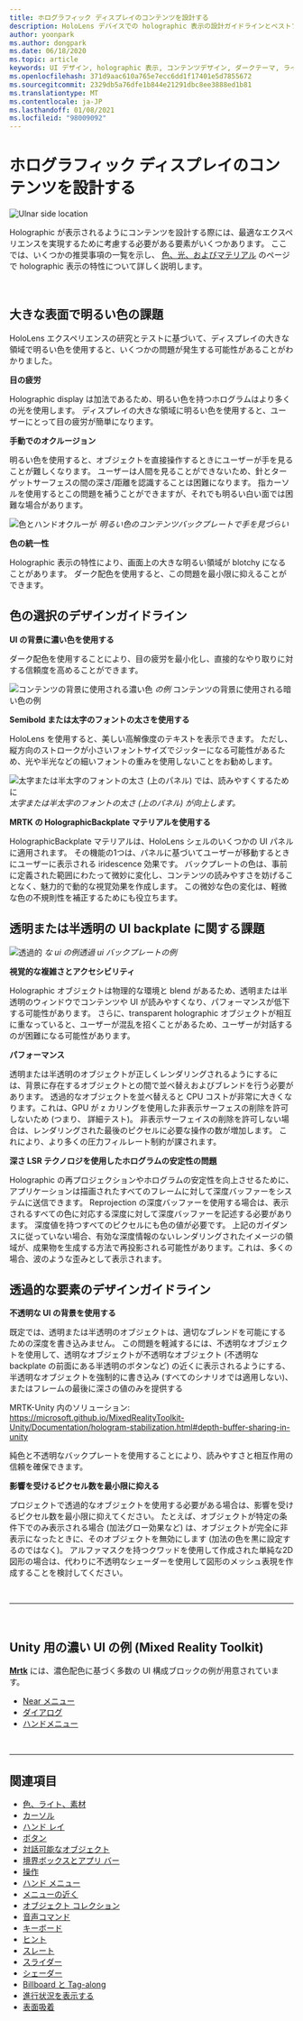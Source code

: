 ```yaml
---
title: ホログラフィック ディスプレイのコンテンツを設計する
description: HoloLens デバイスでの holographic 表示の設計ガイドラインとベストプラクティスについて説明します。
author: yoonpark
ms.author: dongpark
ms.date: 06/18/2020
ms.topic: article
keywords: UI デザイン, holographic 表示, コンテンツデザイン, ダークテーマ, ライトテーマ, mixed reality ヘッドセット, windows mixed reality ヘッドセット, 仮想現実ヘッドセット, HoloLens, MRTK, Mixed Reality Toolkit, 設計, ピクセル
ms.openlocfilehash: 371d9aac610a765e7ecc6dd1f17401e5d7855672
ms.sourcegitcommit: 2329db5a76dfe1b844e21291dbc8ee3888ed1b81
ms.translationtype: MT
ms.contentlocale: ja-JP
ms.lasthandoff: 01/08/2021
ms.locfileid: "98009092"
---
```

# <a name="designing-content-for-holographic-display"></a>ホログラフィック ディスプレイのコンテンツを設計する

![Ulnar side location](images/UX_Hero_DarkTheme.jpg)

Holographic が表示されるようにコンテンツを設計する際には、最適なエクスペリエンスを実現するために考慮する必要がある要素がいくつかあります。 ここでは、いくつかの推奨事項の一覧を示し、 [色、光、およびマテリアル](color-light-and-materials.md) のページで holographic 表示の特性について詳しく説明します。

<br>

## <a name="challenges-with-bright-color-on-a-large-surface"></a>大きな表面で明るい色の課題 

HoloLens エクスペリエンスの研究とテストに基づいて、ディスプレイの大きな領域で明るい色を使用すると、いくつかの問題が発生する可能性があることがわかりました。 

**目の疲労** 

Holographic display は加法であるため、明るい色を持つホログラムはより多くの光を使用します。 ディスプレイの大きな領域に明るい色を使用すると、ユーザーにとって目の疲労が簡単になります。 

**手動でのオクルージョン** 

明るい色を使用すると、オブジェクトを直接操作するときにユーザーが手を見ることが難しくなります。 ユーザーは人間を見ることができないため、針とターゲットサーフェスの間の深さ/距離を認識することは困難になります。 指カーソルを使用するとこの問題を補うことができますが、それでも明るい白い面では困難な場合があります。 

![色とハンドオクルーが ](images/color_handocclusion.jpg)
 *明るい色のコンテンツバックプレートで手を見づらい*

**色の統一性**

Holographic 表示の特性により、画面上の大きな明るい領域が blotchy になることがあります。 ダーク配色を使用すると、この問題を最小限に抑えることができます。 

## <a name="design-guidelines-for-color-choices"></a>色の選択のデザインガイドライン

**UI の背景に濃い色を使用する**

ダーク配色を使用することにより、目の疲労を最小化し、直接的なやり取りに対する信頼度を高めることができます。 

![コンテンツの背景に使用される濃い色 ](images/color_dark_examples.jpg)
 *の例* コンテンツの背景に使用される暗い色の例

**Semibold または太字のフォントの太さを使用する**

HoloLens を使用すると、美しい高解像度のテキストを表示できます。 ただし、縦方向のストロークが小さいフォントサイズでジッターになる可能性があるため、光や半光などの細いフォントの重みを使用しないことをお勧めします。 

![太字または半太字のフォントの太さ (上のパネル) では、読みやすくするために ](images/color_font_examples.jpg)
 *太字または半太字のフォントの太さ (上のパネル) が向上します。*

**MRTK の HolographicBackplate マテリアルを使用する**

HolographicBackplate マテリアルは、HoloLens シェルのいくつかの UI パネルに適用されます。 その機能の1つは、パネルに基づいてユーザーが移動するときにユーザーに表示される iridescence 効果です。 バックプレートの色は、事前に定義された範囲にわたって微妙に変化し、コンテンツの読みやすさを妨げることなく、魅力的で動的な視覚効果を作成します。 この微妙な色の変化は、軽微な色の不規則性を補正するためにも役立ちます。 


## <a name="challenges-with-transparent-or-translucent-ui-backplate"></a>透明または半透明の UI backplate に関する課題 

![透過的 ](images/color_transparent_examples.jpg)
 *な ui の例透過 ui バックプレートの例*

**視覚的な複雑さとアクセシビリティ**

Holographic オブジェクトは物理的な環境と blend があるため、透明または半透明のウィンドウでコンテンツや UI が読みやすくなり、パフォーマンスが低下する可能性があります。 さらに、transparent holographic オブジェクトが相互に重なっていると、ユーザーが混乱を招くことがあるため、ユーザーが対話するのが困難になる可能性があります。

**パフォーマンス**

透明または半透明のオブジェクトが正しくレンダリングされるようにするには、背景に存在するオブジェクトとの間で並べ替えおよびブレンドを行う必要があります。 透過的なオブジェクトを並べ替えると CPU コストが非常に大きくなります。これは、GPU が z カリングを使用した非表示サーフェスの削除を許可しないため (つまり、 詳細テスト)。 非表示サーフェイスの削除を許可しない場合は、レンダリングされた最後のピクセルに必要な操作の数が増加します。 これにより、より多くの圧力フィルレート制約が課されます。

**深さ LSR テクノロジを使用したホログラムの安定性の問題**

Holographic の再プロジェクションやホログラムの安定性を向上させるために、アプリケーションは描画されたすべてのフレームに対して深度バッファーをシステムに送信できます。 Reprojection の深度バッファーを使用する場合は、表示されるすべての色に対応する深度に対して深度バッファーを記述する必要があります。 深度値を持つすべてのピクセルにも色の値が必要です。 上記のガイダンスに従っていない場合、有効な深度情報のないレンダリングされたイメージの領域が、成果物を生成する方法で再投影される可能性があります。これは、多くの場合、波のような歪みとして表示されます。


## <a name="design-guidelines-for-transparent-elements"></a>透過的な要素のデザインガイドライン

**不透明な UI の背景を使用する**

既定では、透明または半透明のオブジェクトは、適切なブレンドを可能にするための深度を書き込みません。 この問題を軽減するには、不透明なオブジェクトを使用して、透明なオブジェクトが不透明なオブジェクト (不透明な backplate の前面にある半透明のボタンなど) の近くに表示されるようにする、半透明なオブジェクトを強制的に書き込み (すべてのシナリオでは適用しない)、またはフレームの最後に深さの値のみを提供する

MRTK-Unity 内のソリューション: https://microsoft.github.io/MixedRealityToolkit-Unity/Documentation/hologram-stabilization.html#depth-buffer-sharing-in-unity  

純色と不透明なバックプレートを使用することにより、読みやすさと相互作用の信頼を確保できます。

**影響を受けるピクセル数を最小限に抑える**

プロジェクトで透過的なオブジェクトを使用する必要がある場合は、影響を受けるピクセル数を最小限に抑えてください。 たとえば、オブジェクトが特定の条件下でのみ表示される場合 (加法グロー効果など) は、オブジェクトが完全に非表示になったときに、そのオブジェクトを無効にします (加法の色を黒に設定するのではなく)。 アルファマスクを持つクワッドを使用して作成された単純な2D 図形の場合は、代わりに不透明なシェーダーを使用して図形のメッシュ表現を作成することを検討してください。 

<br/>

---

<br/>

## <a name="dark-ui-examples-in-mrtk-mixed-reality-toolkit-for-unity"></a>Unity 用の濃い UI の例 (Mixed Reality Toolkit)

**[Mrtk](https://github.com/Microsoft/MixedRealityToolkit-Unity)** には、濃色配色に基づく多数の UI 構成ブロックの例が用意されています。

* [Near メニュー](https://microsoft.github.io/MixedRealityToolkit-Unity/Documentation/README_NearMenu.html)
* [ダイアログ](https://microsoft.github.io/MixedRealityToolkit-Unity/Assets/MRTK/SDK/Experimental/Dialog/README_Dialog.html)
* [ハンドメニュー](https://microsoft.github.io/MixedRealityToolkit-Unity/Documentation/README_HandMenu.html)

<br>

---

## <a name="see-also"></a>関連項目

* [色、ライト、素材](color-light-and-materials.md)
* [カーソル](cursors.md)
* [ハンド レイ](point-and-commit.md)
* [ボタン](button.md)
* [対話可能なオブジェクト](interactable-object.md)
* [境界ボックスとアプリ バー](app-bar-and-bounding-box.md)
* [操作](direct-manipulation.md)
* [ハンド メニュー](hand-menu.md)
* [メニューの近く](near-menu.md)
* [オブジェクト コレクション](object-collection.md)
* [音声コマンド](voice-input.md)
* [キーボード](keyboard.md)
* [ヒント](tooltip.md)
* [スレート](slate.md)
* [スライダー](slider.md)
* [シェーダー](shader.md)
* [Billboard と Tag-along](billboarding-and-tag-along.md)
* [進行状況を表示する](progress.md)
* [表面吸着](surface-magnetism.md)
